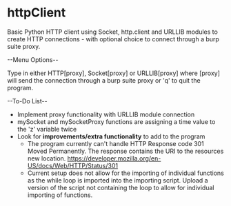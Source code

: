 # httpClient
Basic Python HTTP client using Socket, http.client and URLLIB modules to create HTTP connections - with optional choice to connect through a burp suite proxy. 

--Menu Options--

Type in either HTTP[proxy], Socket[proxy] or URLLIB[proxy] where [proxy] will send the connection through a burp suite proxy or 'q' to quit the program.

--To-Do List--
  - Implement proxy functionality with URLLIB module connection
  - mySocket and mySocketProxy functions are assigning a time value to the 'z' variable twice
  - Look for **improvements/extra functionality** to add to the program
	- The program currently can't handle HTTP Response code 301 Moved Permanently. The response contains the URI to the resources new             location. https://developer.mozilla.org/en-US/docs/Web/HTTP/Status/301
	- Current setup does not allow for the importing of individual functions as the while loop is imported into the importing script. 	    Upload a version of the script not containing the loop to allow for individual importing of functions.
